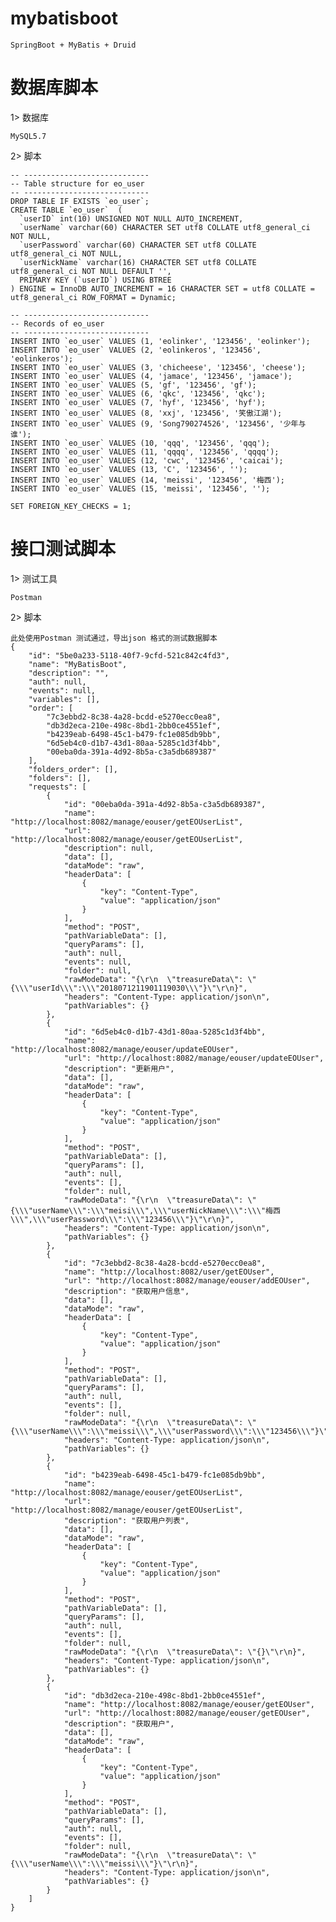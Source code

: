 # mybatisboot
    SpringBoot + MyBatis + Druid

# 数据库脚本
1> 数据库

    MySQL5.7
2> 脚本

    -- ----------------------------
    -- Table structure for eo_user
    -- ----------------------------
    DROP TABLE IF EXISTS `eo_user`;
    CREATE TABLE `eo_user`  (
      `userID` int(10) UNSIGNED NOT NULL AUTO_INCREMENT,
      `userName` varchar(60) CHARACTER SET utf8 COLLATE utf8_general_ci NOT NULL,
      `userPassword` varchar(60) CHARACTER SET utf8 COLLATE utf8_general_ci NOT NULL,
      `userNickName` varchar(16) CHARACTER SET utf8 COLLATE utf8_general_ci NOT NULL DEFAULT '',
      PRIMARY KEY (`userID`) USING BTREE
    ) ENGINE = InnoDB AUTO_INCREMENT = 16 CHARACTER SET = utf8 COLLATE = utf8_general_ci ROW_FORMAT = Dynamic;
    
    -- ----------------------------
    -- Records of eo_user
    -- ----------------------------
    INSERT INTO `eo_user` VALUES (1, 'eolinker', '123456', 'eolinker');
    INSERT INTO `eo_user` VALUES (2, 'eolinkeros', '123456', 'eolinkeros');
    INSERT INTO `eo_user` VALUES (3, 'chicheese', '123456', 'cheese');
    INSERT INTO `eo_user` VALUES (4, 'jamace', '123456', 'jamace');
    INSERT INTO `eo_user` VALUES (5, 'gf', '123456', 'gf');
    INSERT INTO `eo_user` VALUES (6, 'qkc', '123456', 'qkc');
    INSERT INTO `eo_user` VALUES (7, 'hyf', '123456', 'hyf');
    INSERT INTO `eo_user` VALUES (8, 'xxj', '123456', '笑傲江湖');
    INSERT INTO `eo_user` VALUES (9, 'Song790274526', '123456', '少年与谁');
    INSERT INTO `eo_user` VALUES (10, 'qqq', '123456', 'qqq');
    INSERT INTO `eo_user` VALUES (11, 'qqqq', '123456', 'qqqq');
    INSERT INTO `eo_user` VALUES (12, 'cwc', '123456', 'caicai');
    INSERT INTO `eo_user` VALUES (13, 'C', '123456', '');
    INSERT INTO `eo_user` VALUES (14, 'meissi', '123456', '梅西');
    INSERT INTO `eo_user` VALUES (15, 'meissi', '123456', '');
    
    SET FOREIGN_KEY_CHECKS = 1;

# 接口测试脚本
1> 测试工具

    Postman
2> 脚本

    此处使用Postman 测试通过，导出json 格式的测试数据脚本
    {
        "id": "5be0a233-5118-40f7-9cfd-521c842c4fd3",
        "name": "MyBatisBoot",
        "description": "",
        "auth": null,
        "events": null,
        "variables": [],
        "order": [
            "7c3ebbd2-8c38-4a28-bcdd-e5270ecc0ea8",
            "db3d2eca-210e-498c-8bd1-2bb0ce4551ef",
            "b4239eab-6498-45c1-b479-fc1e085db9bb",
            "6d5eb4c0-d1b7-43d1-80aa-5285c1d3f4bb",
            "00eba0da-391a-4d92-8b5a-c3a5db689387"
        ],
        "folders_order": [],
        "folders": [],
        "requests": [
            {
                "id": "00eba0da-391a-4d92-8b5a-c3a5db689387",
                "name": "http://localhost:8082/manage/eouser/getEOUserList",
                "url": "http://localhost:8082/manage/eouser/getEOUserList",
                "description": null,
                "data": [],
                "dataMode": "raw",
                "headerData": [
                    {
                        "key": "Content-Type",
                        "value": "application/json"
                    }
                ],
                "method": "POST",
                "pathVariableData": [],
                "queryParams": [],
                "auth": null,
                "events": null,
                "folder": null,
                "rawModeData": "{\r\n  \"treasureData\": \"{\\\"userId\\\":\\\"2018071211901119030\\\"}\"\r\n}",
                "headers": "Content-Type: application/json\n",
                "pathVariables": {}
            },
            {
                "id": "6d5eb4c0-d1b7-43d1-80aa-5285c1d3f4bb",
                "name": "http://localhost:8082/manage/eouser/updateEOUser",
                "url": "http://localhost:8082/manage/eouser/updateEOUser",
                "description": "更新用户",
                "data": [],
                "dataMode": "raw",
                "headerData": [
                    {
                        "key": "Content-Type",
                        "value": "application/json"
                    }
                ],
                "method": "POST",
                "pathVariableData": [],
                "queryParams": [],
                "auth": null,
                "events": [],
                "folder": null,
                "rawModeData": "{\r\n  \"treasureData\": \"{\\\"userName\\\":\\\"meisi\\\",\\\"userNickName\\\":\\\"梅西\\\",\\\"userPassword\\\":\\\"123456\\\"}\"\r\n}",
                "headers": "Content-Type: application/json\n",
                "pathVariables": {}
            },
            {
                "id": "7c3ebbd2-8c38-4a28-bcdd-e5270ecc0ea8",
                "name": "http://localhost:8082/user/getEOUser",
                "url": "http://localhost:8082/manage/eouser/addEOUser",
                "description": "获取用户信息",
                "data": [],
                "dataMode": "raw",
                "headerData": [
                    {
                        "key": "Content-Type",
                        "value": "application/json"
                    }
                ],
                "method": "POST",
                "pathVariableData": [],
                "queryParams": [],
                "auth": null,
                "events": [],
                "folder": null,
                "rawModeData": "{\r\n  \"treasureData\": \"{\\\"userName\\\":\\\"meissi\\\",\\\"userPassword\\\":\\\"123456\\\"}\"\r\n}",
                "headers": "Content-Type: application/json\n",
                "pathVariables": {}
            },
            {
                "id": "b4239eab-6498-45c1-b479-fc1e085db9bb",
                "name": "http://localhost:8082/manage/eouser/getEOUserList",
                "url": "http://localhost:8082/manage/eouser/getEOUserList",
                "description": "获取用户列表",
                "data": [],
                "dataMode": "raw",
                "headerData": [
                    {
                        "key": "Content-Type",
                        "value": "application/json"
                    }
                ],
                "method": "POST",
                "pathVariableData": [],
                "queryParams": [],
                "auth": null,
                "events": [],
                "folder": null,
                "rawModeData": "{\r\n  \"treasureData\": \"{}\"\r\n}",
                "headers": "Content-Type: application/json\n",
                "pathVariables": {}
            },
            {
                "id": "db3d2eca-210e-498c-8bd1-2bb0ce4551ef",
                "name": "http://localhost:8082/manage/eouser/getEOUser",
                "url": "http://localhost:8082/manage/eouser/getEOUser",
                "description": "获取用户",
                "data": [],
                "dataMode": "raw",
                "headerData": [
                    {
                        "key": "Content-Type",
                        "value": "application/json"
                    }
                ],
                "method": "POST",
                "pathVariableData": [],
                "queryParams": [],
                "auth": null,
                "events": [],
                "folder": null,
                "rawModeData": "{\r\n  \"treasureData\": \"{\\\"userName\\\":\\\"meissi\\\"}\"\r\n}",
                "headers": "Content-Type: application/json\n",
                "pathVariables": {}
            }
        ]
    }
